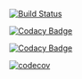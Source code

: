 [![Build Status](https://travis-ci.org/Pashkalab/stp4.svg?branch=master)](https://travis-ci.org/Pashkalab/stp4)

[![Codacy Badge](https://api.codacy.com/project/badge/Grade/2eb6d08cba0b4f5a813672582b662e71)](https://www.codacy.com/app/Pashkalab/stp4?utm_source=github.com&amp;utm_medium=referral&amp;utm_content=Pashkalab/stp4&amp;utm_campaign=Badge_Grade)

[![Codacy Badge](https://api.codacy.com/project/badge/Coverage/2eb6d08cba0b4f5a813672582b662e71)](https://www.codacy.com/app/Pashkalab/stp4?utm_source=github.com&utm_medium=referral&utm_content=Pashkalab/stp4&utm_campaign=Badge_Coverage)

[![codecov](https://codecov.io/gh/Pashkalab/stp4/branch/master/graph/badge.svg)](https://codecov.io/gh/Pashkalab/stp4)
